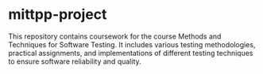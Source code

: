 # mittpp-project
This repository contains coursework for the course Methods and Techniques for Software Testing. It includes various testing methodologies, practical assignments, and implementations of different testing techniques to ensure software reliability and quality.
